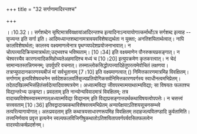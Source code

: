 +++
title = "32 सर्गाणामादिरन्तश्च"

+++
  
  
।।10.32।। सर्गशब्देन सृष्टिमात्रविवक्षायांआदिरन्तश्च
इत्यादिनाऽन्वयायोगात्कर्मार्थोऽत्र सर्गशब्द इत्याह -- सृज्यन्त इति सर्गा
इति। आदिमध्यान्तशब्दानामत्रावयवविशेषाद्यर्थता न युक्ता;
अनतिशयितार्थत्वात्। नापि कालविशेषार्थता; कालस्य वक्ष्यमाणत्वेनात्र
पृथग्व्यपदेशप्रयोजनाभावात्। न चोत्पत्त्यादिक्रियामात्रार्थता;उद्भवश्च
भविष्यताम्। \[10।34\] इति वक्ष्यमाणेन पौनरुक्त्यप्रसङ्गात्। न
चेश्वरस्यैव कारणत्वादिकमिहोच्यतेअहमादिश्च मध्यं च \[10।20\] इत्युपक्रमेण
कृतकरत्वात्। न चेदं सामान्यतस्तन्निगमनम्; उपर्युपरि वचनात्।
तस्माल्लोकसिद्धोत्पत्त्यादिहेतुपरत्वमेवोचितं लक्षणया।
तत्राप्युपादानकारणस्यबीजं मां सर्वभूतानाम् \[7।10\] इति वक्ष्यमाणत्वात्
() निमित्तकारणमात्रमिह विवक्षितम्। सर्गाणाम् इत्यविशेषवचनेन
सर्वदेशकालवर्तिसृज्यप्रतियोगिकसर्वनिमित्तकारणवर्गस्य
स्वाधीनत्वमभिप्रेतम्। तदेतदखिलमभिसंहितंसर्वदेत्यादिवाक्यत्रयेण।
अध्यात्मविद्या जीवपरमात्मयाथात्म्यविद्या; सा विषयतः फलतश्च
विद्यान्तरेभ्य उत्कृष्टा। प्रवदताम् इति नान्योन्यविवादमात्रं विवक्षितम्;
तत्र वादाख्यविशेषस्यास्मरणात्अध्यात्मविद्या विद्यानाम् इति
विद्याप्रसङ्गात्तदर्थकथाविषयत्वोपपत्तेः। न चसत्त्वं सत्त्ववताम्
\[10।36\] इतिवद्वादाख्यकथाविशेषवत्त्वमभिप्रेतम्
अन्यापेक्षयाऽतिशयसूचनसम्भवे तत्परित्यागायोगात्। अतःप्रवदताम् इति
कथात्रयसाधारणरूपमिह विवक्षितम् तदाहजल्पवितण्डादि
कुर्वतामिति। तत्त्वनिर्णयाय प्रवृत्त इत्यनेन
स्वल्पफलविजिगीषुकथातोऽतिशयितापवर्गपर्यवसितफलत्वेन
वादस्योत्कर्षप्रदर्शनम्।  
  
